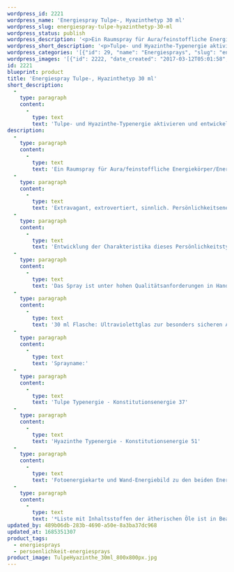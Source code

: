 ```yaml
---
wordpress_id: 2221
wordpress_name: 'Energiespray Tulpe-, Hyazinthetyp 30 ml'
wordpress_slug: energiespray-tulpe-hyazinthetyp-30-ml
wordpress_status: publish
wordpress_description: '<p>Ein Raumspray für Aura/feinstoffliche Energiekörper/Energiefelder. Aktivierbares feinstoffliches Schwingungsfeld: Persönlichkeitsenergie eines Tulpentyps:</p><p class="p1"><span class="s1">Extravagant, extrovertiert, sinnlich</span>. Persönlichkeitsenergie eines Hyazinthentyps: Hingebungsvoll, resistent gegenüber Anfeindungen, stromernd.</p><p>Entwicklung der Charakteristika dieses Persönlichkeitstypen. Stärkung der entsprechenden Persönlichkeit mit ihrer besonderen Energiequalität. Ausgleich und Veränderung ungünstiger Zustände innerhalb einer Person, die aufgrund dieser Konstitution entstanden sind. Annahme und Verständnis für einen Menschen mit dieser Persönlichkeitsenergie. Eine Stärkung der eigenen Persönlichkeitsenergie sowie die Beschäftigung mit der Energie anderer Persönlichkeiten kann insgesamt das eigene Selbstbewusstsein stärken.</p><p>Das Spray ist unter hohen Qualitätsanforderungen in Handarbeit in Deutschland hergestellt aus mehrfach gereinigtem und energetisiertem Wasser (76%, konserviert mit 96%igem Weingeist (24%). Abgestimmt auf die Energie ist die Komposition von naturreinen ätherischen Ölen*.</p><p>30 ml Flasche: Ultraviolettglas zur besonders sicheren Aufbewahrung mit hochwertigem, goldfarbenen Metallpumpzerstäuber mit Schutzkappe (Steigrohr: Kunststoff). Etikett: wasserfest, leicht energetisiert mit dem Informationsfeld des Airsprays. Erhältlich auch als 100 ml-Sprühflasche (49 €).</p><p>Sprayname:<br />Tulpe Typenergie - Konstitutionsenergie 37<br />Hyazinthe Typenergie - Konstitutionsenergie 51</p><p>Fotoenergiekarte und Wand-Energiebild zu den beiden Energietpyen sind einzeln erhältlich.</p><p><a href="https://my.feenbaum.de/anwendung-energiesprays/">Anwendungshinweise</a></p><p>*Liste mit Inhaltsstoffen der ätherischen Öle ist in Bearbeitung. Bis zur Veröffentlichung erhalten Sie diese Liste gerne als <a href="https://my.feenbaum.de/produkt/energiespray-gardenientyp-30-ml/info@elvedenverlag.de">Email</a>. Wir danken Ihnen für diesen Zwischenschritt</p>'
wordpress_short_description: '<p>Tulpe- und Hyazinthe-Typenergie aktivieren und entwickeln. Verständnis für diese Typenergien gewinnen</p>'
wordpress_categories: '[{"id": 29, "name": "Energiesprays", "slug": "energiesprays"}, {"id": 89, "name": "Pers\u00f6nlichkeit", "slug": "persoenlichkeit-energiesprays"}]'
wordpress_images: '[{"id": 2222, "date_created": "2017-03-12T05:01:58", "date_created_gmt": "2017-03-12T03:01:58", "date_modified": "2017-03-12T05:01:58", "date_modified_gmt": "2017-03-12T03:01:58", "src": "https://my.feenbaum.de/wp-content/uploads/2017/03/TulpeHyazinthe_30ml_800x800px.jpg", "name": "TulpeHyazinthe_30ml_800x800px", "alt": ""}]'
id: 2221
blueprint: product
title: 'Energiespray Tulpe-, Hyazinthetyp 30 ml'
short_description:
  -
    type: paragraph
    content:
      -
        type: text
        text: 'Tulpe- und Hyazinthe-Typenergie aktivieren und entwickeln. Verständnis für diese Typenergien gewinnen'
description:
  -
    type: paragraph
    content:
      -
        type: text
        text: 'Ein Raumspray für Aura/feinstoffliche Energiekörper/Energiefelder. Aktivierbares feinstoffliches Schwingungsfeld: Persönlichkeitsenergie eines Tulpentyps:'
  -
    type: paragraph
    content:
      -
        type: text
        text: 'Extravagant, extrovertiert, sinnlich. Persönlichkeitsenergie eines Hyazinthentyps: Hingebungsvoll, resistent gegenüber Anfeindungen, stromernd.'
  -
    type: paragraph
    content:
      -
        type: text
        text: 'Entwicklung der Charakteristika dieses Persönlichkeitstypen. Stärkung der entsprechenden Persönlichkeit mit ihrer besonderen Energiequalität. Ausgleich und Veränderung ungünstiger Zustände innerhalb einer Person, die aufgrund dieser Konstitution entstanden sind. Annahme und Verständnis für einen Menschen mit dieser Persönlichkeitsenergie. Eine Stärkung der eigenen Persönlichkeitsenergie sowie die Beschäftigung mit der Energie anderer Persönlichkeiten kann insgesamt das eigene Selbstbewusstsein stärken.'
  -
    type: paragraph
    content:
      -
        type: text
        text: 'Das Spray ist unter hohen Qualitätsanforderungen in Handarbeit in Deutschland hergestellt aus mehrfach gereinigtem und energetisiertem Wasser (76%, konserviert mit 96%igem Weingeist (24%). Abgestimmt auf die Energie ist die Komposition von naturreinen ätherischen Ölen*.'
  -
    type: paragraph
    content:
      -
        type: text
        text: '30 ml Flasche: Ultraviolettglas zur besonders sicheren Aufbewahrung mit hochwertigem, goldfarbenen Metallpumpzerstäuber mit Schutzkappe (Steigrohr: Kunststoff). Etikett: wasserfest, leicht energetisiert mit dem Informationsfeld des Airsprays. Erhältlich auch als 100 ml-Sprühflasche (49 €).'
  -
    type: paragraph
    content:
      -
        type: text
        text: 'Sprayname:'
  -
    type: paragraph
    content:
      -
        type: text
        text: 'Tulpe Typenergie - Konstitutionsenergie 37'
  -
    type: paragraph
    content:
      -
        type: text
        text: 'Hyazinthe Typenergie - Konstitutionsenergie 51'
  -
    type: paragraph
    content:
      -
        type: text
        text: 'Fotoenergiekarte und Wand-Energiebild zu den beiden Energietpyen sind einzeln erhältlich.'
  -
    type: paragraph
    content:
      -
        type: text
        text: '*Liste mit Inhaltsstoffen der ätherischen Öle ist in Bearbeitung. Bis zur Veröffentlichung erhalten Sie diese Liste gerne als Email. Wir danken Ihnen für diesen Zwischenschritt'
updated_by: 489b06db-283b-4690-a50e-8a3ba37dc968
updated_at: 1685351307
product_tags:
  - energiesprays
  - persoenlichkeit-energiesprays
product_image: TulpeHyazinthe_30ml_800x800px.jpg
---
```

